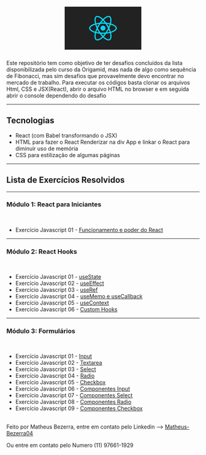 <h1 align="center">
<br>
    <img src="images/React.png" width="200"> 
<br>
</h1>
<p>Este repositório tem como objetivo de ter desafios concluídos da lista disponibilizada pelo curso da Origamid, mas nada de algo como sequência de Fibonacci, mas sim desafios que provavelmente devo encontrar no mercado de trabalho. Para executar os códigos basta clonar os arquivos Html, CSS e JSX(React), abrir o arquivo HTML no browser e em seguida abrir o console dependendo do desafio</p>
<hr>

## Tecnologias

- React (com Babel transformando o JSX)
- HTML para fazer o React Renderizar na div App e linkar o React para diminuir uso de memória
- CSS para estilização de algumas páginas

---

## Lista de Exercícios Resolvidos

<hr>

### Módulo 1: React para Iniciantes

<br>

- Exercício Javascript 01 - <a href="https://github.com/Matheus-Bezerra/Exercicios-React" target="_blank">Funcionamento e poder do React</a>

<hr>

### Módulo 2: React Hooks

<br>

- Exercício Javascript 01 - <a href="https://github.com/Matheus-Bezerra/Exercicios-React/tree/main/modulo2/exercicio1" target="_blank">useState</a>
- Exercício Javascript 02 - <a href="https://github.com/Matheus-Bezerra/Exercicios-React/tree/main/modulo2/exercicio2" target="_blank">useEffect</a>
- Exercício Javascript 03 - <a href="https://github.com/Matheus-Bezerra/Exercicios-React/tree/main/modulo2/exercicio3" target="_blank">useRef</a>
- Exercício Javascript 04 - <a href="https://github.com/Matheus-Bezerra/Exercicios-React/tree/main/modulo2/exercicio4" target="_blank">useMemo e useCallback</a>
- Exercício Javascript 05 - <a href="https://github.com/Matheus-Bezerra/Exercicios-React/tree/main/modulo2/exercicio5" target="_blank">useContext</a>
- Exercício Javascript 06 - <a href="https://github.com/Matheus-Bezerra/Exercicios-React/tree/main/modulo2/exercicio6" target="_blank">Custom Hooks</a>

<hr>

### Módulo 3: Formulários

<br>

- Exercício Javascript 01 - <a href="https://github.com/Matheus-Bezerra/Exercicios-React/tree/main/modulo3/exercicio1" target="_blank">Input</a>
- Exercício Javascript 02 - <a href="https://github.com/Matheus-Bezerra/Exercicios-React/tree/main/modulo3/exercicio3" target="_blank">Textarea</a>
- Exercício Javascript 03 - <a href="https://github.com/Matheus-Bezerra/Exercicios-React/tree/main/modulo3/exercicio3" target="_blank">Select</a>
- Exercício Javascript 04 - <a href="https://github.com/Matheus-Bezerra/Exercicios-React/tree/main/modulo3/exercicio4" target="_blank">Radio</a>
- Exercício Javascript 05 - <a href="https://github.com/Matheus-Bezerra/Exercicios-React/tree/main/modulo3/exercicio5" target="_blank">Checkbox</a>
- Exercício Javascript 06 - <a href="https://github.com/Matheus-Bezerra/Exercicios-React/tree/main/modulo3/exercicio6" target="_blank">Componentes Input</a>
- Exercício Javascript 07 - <a href="https://github.com/Matheus-Bezerra/Exercicios-React/tree/main/modulo3/exercicio7" target="_blank">Componentes Select</a>
- Exercício Javascript 08 - <a href="https://github.com/Matheus-Bezerra/Exercicios-React/tree/main/modulo3/exercicio8" target="_blank">Componentes Radio</a>
- Exercício Javascript 09 - <a href="https://github.com/Matheus-Bezerra/Exercicios-React/tree/main/modulo3/Exercicio9" target="_blank">Componentes Checkbox</a>

<br>
Feito por Matheus Bezerra, entre em contato pelo Linkedin --> <a href="https://www.linkedin.com/in/matheus-bezerra04/">Matheus-Bezerra04</a>
<p>Ou entre em contato pelo Numero (11) 97661-1929</p>
